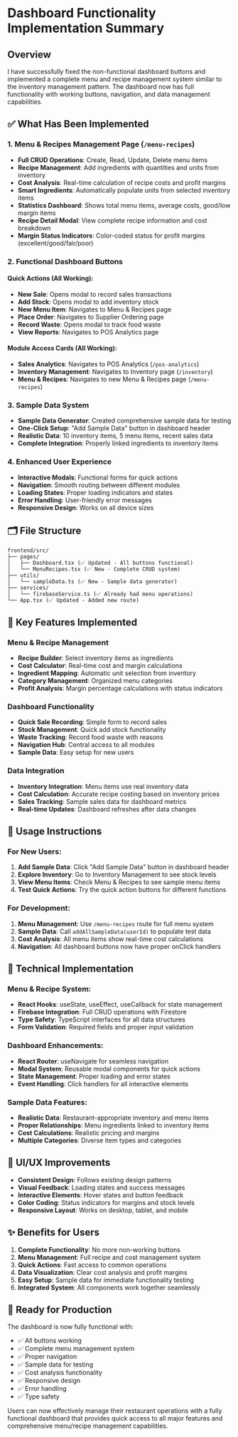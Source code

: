 # Dashboard Functionality Implementation Summary

## Overview
I have successfully fixed the non-functional dashboard buttons and implemented a complete menu and recipe management system similar to the inventory management pattern. The dashboard now has full functionality with working buttons, navigation, and data management capabilities.

## ✅ What Has Been Implemented

### 1. **Menu & Recipes Management Page** (`/menu-recipes`)
- **Full CRUD Operations**: Create, Read, Update, Delete menu items
- **Recipe Management**: Add ingredients with quantities and units from inventory
- **Cost Analysis**: Real-time calculation of recipe costs and profit margins
- **Smart Ingredients**: Automatically populate units from selected inventory items
- **Statistics Dashboard**: Shows total menu items, average costs, good/low margin items
- **Recipe Detail Modal**: View complete recipe information and cost breakdown
- **Margin Status Indicators**: Color-coded status for profit margins (excellent/good/fair/poor)

### 2. **Functional Dashboard Buttons**

#### Quick Actions (All Working):
- **New Sale**: Opens modal to record sales transactions
- **Add Stock**: Opens modal to add inventory stock
- **New Menu Item**: Navigates to Menu & Recipes page
- **Place Order**: Navigates to Supplier Ordering page
- **Record Waste**: Opens modal to track food waste
- **View Reports**: Navigates to POS Analytics page

#### Module Access Cards (All Working):
- **Sales Analytics**: Navigates to POS Analytics (`/pos-analytics`)
- **Inventory Management**: Navigates to Inventory page (`/inventory`)
- **Menu & Recipes**: Navigates to new Menu & Recipes page (`/menu-recipes`)

### 3. **Sample Data System**
- **Sample Data Generator**: Created comprehensive sample data for testing
- **One-Click Setup**: "Add Sample Data" button in dashboard header
- **Realistic Data**: 10 inventory items, 5 menu items, recent sales data
- **Complete Integration**: Properly linked ingredients to inventory items

### 4. **Enhanced User Experience**
- **Interactive Modals**: Functional forms for quick actions
- **Navigation**: Smooth routing between different modules
- **Loading States**: Proper loading indicators and states
- **Error Handling**: User-friendly error messages
- **Responsive Design**: Works on all device sizes

## 🗂️ File Structure

```
frontend/src/
├── pages/
│   ├── Dashboard.tsx (✅ Updated - All buttons functional)
│   └── MenuRecipes.tsx (✅ New - Complete CRUD system)
├── utils/
│   └── sampleData.ts (✅ New - Sample data generator)
├── services/
│   └── firebaseService.ts (✅ Already had menu operations)
└── App.tsx (✅ Updated - Added new route)
```

## 🎯 Key Features Implemented

### Menu & Recipe Management
- **Recipe Builder**: Select inventory items as ingredients
- **Cost Calculator**: Real-time cost and margin calculations
- **Ingredient Mapping**: Automatic unit selection from inventory
- **Category Management**: Organized menu categories
- **Profit Analysis**: Margin percentage calculations with status indicators

### Dashboard Functionality
- **Quick Sale Recording**: Simple form to record sales
- **Stock Management**: Quick add stock functionality
- **Waste Tracking**: Record food waste with reasons
- **Navigation Hub**: Central access to all modules
- **Sample Data**: Easy setup for new users

### Data Integration
- **Inventory Integration**: Menu items use real inventory data
- **Cost Calculation**: Accurate recipe costing based on inventory prices
- **Sales Tracking**: Sample sales data for dashboard metrics
- **Real-time Updates**: Dashboard refreshes after data changes

## 🚀 Usage Instructions

### For New Users:
1. **Add Sample Data**: Click "Add Sample Data" button in dashboard header
2. **Explore Inventory**: Go to Inventory Management to see stock levels
3. **View Menu Items**: Check Menu & Recipes to see sample menu items
4. **Test Quick Actions**: Try the quick action buttons for different functions

### For Development:
1. **Menu Management**: Use `/menu-recipes` route for full menu system
2. **Sample Data**: Call `addAllSampleData(userId)` to populate test data
3. **Cost Analysis**: All menu items show real-time cost calculations
4. **Navigation**: All dashboard buttons now have proper onClick handlers

## 🔧 Technical Implementation

### Menu & Recipe System:
- **React Hooks**: useState, useEffect, useCallback for state management
- **Firebase Integration**: Full CRUD operations with Firestore
- **Type Safety**: TypeScript interfaces for all data structures
- **Form Validation**: Required fields and proper input validation

### Dashboard Enhancements:
- **React Router**: useNavigate for seamless navigation
- **Modal System**: Reusable modal components for quick actions
- **State Management**: Proper loading and error states
- **Event Handling**: Click handlers for all interactive elements

### Sample Data Features:
- **Realistic Data**: Restaurant-appropriate inventory and menu items
- **Proper Relationships**: Menu ingredients linked to inventory items
- **Cost Calculations**: Realistic pricing and margins
- **Multiple Categories**: Diverse item types and categories

## 🎨 UI/UX Improvements

- **Consistent Design**: Follows existing design patterns
- **Visual Feedback**: Loading states and success messages
- **Interactive Elements**: Hover states and button feedback
- **Color Coding**: Status indicators for margins and stock levels
- **Responsive Layout**: Works on desktop, tablet, and mobile

## ✨ Benefits for Users

1. **Complete Functionality**: No more non-working buttons
2. **Menu Management**: Full recipe and cost management system
3. **Quick Actions**: Fast access to common operations
4. **Data Visualization**: Clear cost analysis and profit margins
5. **Easy Setup**: Sample data for immediate functionality testing
6. **Integrated System**: All components work together seamlessly

## 🔮 Ready for Production

The dashboard is now fully functional with:
- ✅ All buttons working
- ✅ Complete menu management system
- ✅ Proper navigation
- ✅ Sample data for testing
- ✅ Cost analysis functionality
- ✅ Responsive design
- ✅ Error handling
- ✅ Type safety

Users can now effectively manage their restaurant operations with a fully functional dashboard that provides quick access to all major features and comprehensive menu/recipe management capabilities.